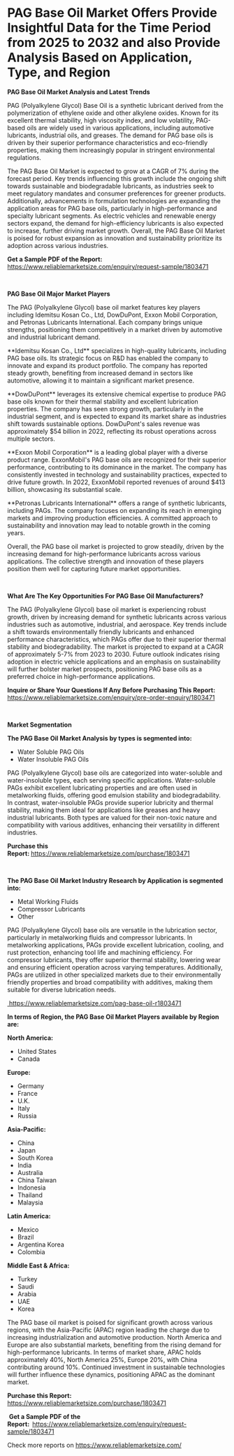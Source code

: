 <p><h1>PAG Base Oil Market Offers Provide Insightful Data for the Time Period from 2025 to 2032 and also Provide Analysis Based on Application, Type, and Region</h1></p><p><strong>PAG Base Oil Market Analysis and Latest Trends</strong></p>
<p><p>PAG (Polyalkylene Glycol) Base Oil is a synthetic lubricant derived from the polymerization of ethylene oxide and other alkylene oxides. Known for its excellent thermal stability, high viscosity index, and low volatility, PAG-based oils are widely used in various applications, including automotive lubricants, industrial oils, and greases. The demand for PAG base oils is driven by their superior performance characteristics and eco-friendly properties, making them increasingly popular in stringent environmental regulations.</p><p>The PAG Base Oil Market is expected to grow at a CAGR of 7% during the forecast period. Key trends influencing this growth include the ongoing shift towards sustainable and biodegradable lubricants, as industries seek to meet regulatory mandates and consumer preferences for greener products. Additionally, advancements in formulation technologies are expanding the application areas for PAG base oils, particularly in high-performance and specialty lubricant segments. As electric vehicles and renewable energy sectors expand, the demand for high-efficiency lubricants is also expected to increase, further driving market growth. Overall, the PAG Base Oil Market is poised for robust expansion as innovation and sustainability prioritize its adoption across various industries.</p></p>
<p><strong>Get a Sample PDF of the Report:&nbsp;</strong> <a href="https://www.reliablemarketsize.com/enquiry/request-sample/1803471?utm_campaign=3345&utm_medium=2&utm_source=Github&utm_content=ia&utm_term=01042025&utm_id=pag-base-oil">https://www.reliablemarketsize.com/enquiry/request-sample/1803471</a></p>
<p>&nbsp;</p>
<p><strong>PAG Base Oil Major Market Players</strong></p>
<p><p>The PAG (Polyalkylene Glycol) base oil market features key players including Idemitsu Kosan Co., Ltd, DowDuPont, Exxon Mobil Corporation, and Petronas Lubricants International. Each company brings unique strengths, positioning them competitively in a market driven by automotive and industrial lubricant demand.</p><p>**Idemitsu Kosan Co., Ltd** specializes in high-quality lubricants, including PAG base oils. Its strategic focus on R&D has enabled the company to innovate and expand its product portfolio. The company has reported steady growth, benefiting from increased demand in sectors like automotive, allowing it to maintain a significant market presence.</p><p>**DowDuPont** leverages its extensive chemical expertise to produce PAG base oils known for their thermal stability and excellent lubrication properties. The company has seen strong growth, particularly in the industrial segment, and is expected to expand its market share as industries shift towards sustainable options. DowDuPont's sales revenue was approximately $54 billion in 2022, reflecting its robust operations across multiple sectors.</p><p>**Exxon Mobil Corporation** is a leading global player with a diverse product range. ExxonMobil's PAG base oils are recognized for their superior performance, contributing to its dominance in the market. The company has consistently invested in technology and sustainability practices, expected to drive future growth. In 2022, ExxonMobil reported revenues of around $413 billion, showcasing its substantial scale.</p><p>**Petronas Lubricants International** offers a range of synthetic lubricants, including PAGs. The company focuses on expanding its reach in emerging markets and improving production efficiencies. A committed approach to sustainability and innovation may lead to notable growth in the coming years.</p><p>Overall, the PAG base oil market is projected to grow steadily, driven by the increasing demand for high-performance lubricants across various applications. The collective strength and innovation of these players position them well for capturing future market opportunities.</p></p>
<p>&nbsp;</p>
<p><strong>What Are The Key Opportunities For PAG Base Oil Manufacturers?</strong></p>
<p><p>The PAG (Polyalkylene Glycol) base oil market is experiencing robust growth, driven by increasing demand for synthetic lubricants across various industries such as automotive, industrial, and aerospace. Key trends include a shift towards environmentally friendly lubricants and enhanced performance characteristics, which PAGs offer due to their superior thermal stability and biodegradability. The market is projected to expand at a CAGR of approximately 5-7% from 2023 to 2030. Future outlook indicates rising adoption in electric vehicle applications and an emphasis on sustainability will further bolster market prospects, positioning PAG base oils as a preferred choice in high-performance applications.</p></p>
<p><strong>Inquire or Share Your Questions If Any Before Purchasing This Report:</strong> <a href="https://www.reliablemarketsize.com/enquiry/pre-order-enquiry/1803471?utm_campaign=3345&utm_medium=2&utm_source=Github&utm_content=ia&utm_term=01042025&utm_id=pag-base-oil">https://www.reliablemarketsize.com/enquiry/pre-order-enquiry/1803471</a></p>
<p>&nbsp;</p>
<p><strong>Market Segmentation</strong></p>
<p><strong>The PAG Base Oil Market Analysis by types is segmented into:</strong></p>
<p><ul><li>Water Soluble PAG Oils</li><li>Water Insoluble PAG Oils</li></ul></p>
<p><p>PAG (Polyalkylene Glycol) base oils are categorized into water-soluble and water-insoluble types, each serving specific applications. Water-soluble PAGs exhibit excellent lubricating properties and are often used in metalworking fluids, offering good emulsion stability and biodegradability. In contrast, water-insoluble PAGs provide superior lubricity and thermal stability, making them ideal for applications like greases and heavy industrial lubricants. Both types are valued for their non-toxic nature and compatibility with various additives, enhancing their versatility in different industries.</p></p>
<p><strong>Purchase this Report:&nbsp;</strong><a href="https://www.reliablemarketsize.com/purchase/1803471?utm_campaign=3345&utm_medium=2&utm_source=Github&utm_content=ia&utm_term=01042025&utm_id=pag-base-oil">https://www.reliablemarketsize.com/purchase/1803471</a></p>
<p>&nbsp;</p>
<p><strong>The PAG Base Oil Market Industry Research by Application is segmented into:</strong></p>
<p><ul><li>Metal Working Fluids</li><li>Compressor Lubricants</li><li>Other</li></ul></p>
<p><p>PAG (Polyalkylene Glycol) base oils are versatile in the lubrication sector, particularly in metalworking fluids and compressor lubricants. In metalworking applications, PAGs provide excellent lubrication, cooling, and rust protection, enhancing tool life and machining efficiency. For compressor lubricants, they offer superior thermal stability, lowering wear and ensuring efficient operation across varying temperatures. Additionally, PAGs are utilized in other specialized markets due to their environmentally friendly properties and broad compatibility with additives, making them suitable for diverse lubrication needs.</p></p>
<p><a href="https://www.reliablemarketsize.com/pag-base-oil-r1803471?utm_campaign=3345&utm_medium=2&utm_source=Github&utm_content=ia&utm_term=01042025&utm_id=pag-base-oil">&nbsp;https://www.reliablemarketsize.com/pag-base-oil-r1803471</a></p>
<p><strong>In terms of Region, the PAG Base Oil Market Players available by Region are:</strong></p>
<p>
    <p> <strong> North America: </strong>
        <ul>
            <li>United States</li>
            <li>Canada</li>
        </ul>
        </p> 
    <p> <strong> Europe: </strong>
        <ul>
            <li>Germany</li>
            <li>France</li>
            <li>U.K.</li>
            <li>Italy</li>
            <li>Russia</li>
        </ul>
        </p> 
    <p> <strong> Asia-Pacific: </strong>
        <ul>
            <li>China</li>
            <li>Japan</li>
            <li>South Korea</li>
            <li>India</li>
            <li>Australia</li>
            <li>China Taiwan</li>
            <li>Indonesia</li>
            <li>Thailand</li>
            <li>Malaysia</li>
        </ul>
        </p> 
    <p> <strong> Latin America: </strong>
        <ul>
            <li>Mexico</li>
            <li>Brazil</li>
            <li>Argentina Korea</li>
            <li>Colombia</li>
        </ul>
        </p> 
    <p> <strong> Middle East & Africa: </strong>
        <ul>
            <li>Turkey</li>
            <li>Saudi</li>
            <li>Arabia</li>
            <li>UAE</li>
            <li>Korea</li>
        </ul>
    </p>
    </p>
<p><p>The PAG base oil market is poised for significant growth across various regions, with the Asia-Pacific (APAC) region leading the charge due to increasing industrialization and automotive production. North America and Europe are also substantial markets, benefiting from the rising demand for high-performance lubricants. In terms of market share, APAC holds approximately 40%, North America 25%, Europe 20%, with China contributing around 10%. Continued investment in sustainable technologies will further influence these dynamics, positioning APAC as the dominant market.</p></p>
<p><strong>Purchase this Report: </strong><a href="https://www.reliablemarketsize.com/purchase/1803471?utm_campaign=3345&utm_medium=2&utm_source=Github&utm_content=ia&utm_term=01042025&utm_id=pag-base-oil">https://www.reliablemarketsize.com/purchase/1803471</a></p>
<p>&nbsp;<strong>Get a Sample PDF of the Report:&nbsp;&nbsp;</strong><a href="https://www.reliablemarketsize.com/enquiry/request-sample/1803471?utm_campaign=3345&utm_medium=2&utm_source=Github&utm_content=ia&utm_term=01042025&utm_id=pag-base-oil">https://www.reliablemarketsize.com/enquiry/request-sample/1803471</a></p>
<p><strong></strong></p>
<p>Check more reports on <a href="https://www.reliablemarketsize.com/?utm_campaign=3345&utm_medium=2&utm_source=Github&utm_content=ia&utm_term=01042025&utm_id=pag-base-oil">https://www.reliablemarketsize.com/</a></p>